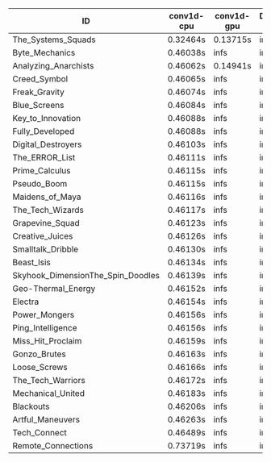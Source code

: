 |ID|conv1d-cpu|conv1d-gpu|DWSPConv2D-gpu|gemm-gpu|avg|
|-|-|-|-|-|-|
|The_Systems_Squads|0.32464s|0.13715s|infs|4.47180s|infs|
|Byte_Mechanics|0.46038s|infs|infs|4.46182s|infs|
|Analyzing_Anarchists|0.46062s|0.14941s|infs|4.47427s|infs|
|Creed_Symbol|0.46065s|infs|infs|4.44264s|infs|
|Freak_Gravity|0.46074s|infs|infs|4.46676s|infs|
|Blue_Screens|0.46084s|infs|infs|4.46248s|infs|
|Key_to_Innovation|0.46088s|infs|infs|4.45297s|infs|
|Fully_Developed|0.46088s|infs|infs|4.47280s|infs|
|Digital_Destroyers|0.46103s|infs|infs|4.47008s|infs|
|The_ERROR_List|0.46111s|infs|infs|4.47149s|infs|
|Prime_Calculus|0.46115s|infs|infs|4.46769s|infs|
|Pseudo_Boom|0.46115s|infs|infs|4.46311s|infs|
|Maidens_of_Maya|0.46116s|infs|infs|4.47627s|infs|
|The_Tech_Wizards|0.46117s|infs|infs|4.47336s|infs|
|Grapevine_Squad|0.46123s|infs|infs|4.44380s|infs|
|Creative_Juices|0.46126s|infs|infs|4.44966s|infs|
|Smalltalk_Dribble|0.46130s|infs|infs|4.44028s|infs|
|Beast_Isis|0.46134s|infs|infs|4.46294s|infs|
|Skyhook_DimensionThe_Spin_Doodles|0.46139s|infs|infs|4.47216s|infs|
|Geo-Thermal_Energy|0.46152s|infs|infs|4.46496s|infs|
|Electra|0.46154s|infs|infs|4.45165s|infs|
|Power_Mongers|0.46156s|infs|infs|4.47508s|infs|
|Ping_Intelligence|0.46156s|infs|infs|4.46156s|infs|
|Miss_Hit_Proclaim|0.46159s|infs|infs|4.46382s|infs|
|Gonzo_Brutes|0.46163s|infs|infs|4.47212s|infs|
|Loose_Screws|0.46166s|infs|infs|4.47445s|infs|
|The_Tech_Warriors|0.46172s|infs|infs|4.47802s|infs|
|Mechanical_United|0.46183s|infs|infs|4.45718s|infs|
|Blackouts|0.46206s|infs|infs|4.46589s|infs|
|Artful_Maneuvers|0.46263s|infs|infs|4.46948s|infs|
|Tech_Connect|0.46489s|infs|infs|4.60770s|infs|
|Remote_Connections|0.73719s|infs|infs|4.46455s|infs|
